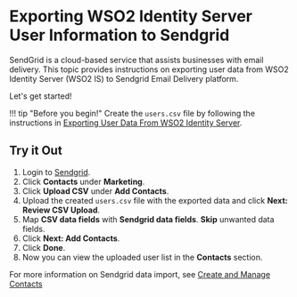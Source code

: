# Exporting WSO2 Identity Server User Information to Sendgrid

SendGrid is a cloud-based service that assists businesses with email delivery. 
This topic provides instructions on exporting user data from WSO2 Identity Server (WSO2 IS) to Sendgrid Email Delivery
platform.

Let's get started!

!!! tip "Before you begin!"
    Create the `users.csv` file by following the instructions in 
    [Exporting User Data From WSO2 Identity Server]({{base_path}}/guides/users/sync-user-accounts/sync-account-overview).

## Try it Out

1. Login to [Sendgrid](https://sendgrid.com/).
2. Click **Contacts** under **Marketing**.
3. Click **Upload CSV** under **Add Contacts**.
4. Upload the created `users.csv` file with the exported data and click **Next: Review CSV Upload**.
5. Map **CSV data fields** with **Sendgrid data fields**. **Skip** unwanted data fields.
6. Click **Next: Add Contacts**.
7. Click **Done**. 
8. Now you can view the uploaded user list in the **Contacts** section.

For more information on Sendgrid data import, see [Create and Manage Contacts](https://www.twilio.com/docs/sendgrid/ui/managing-contacts/create-and-manage-contacts)
